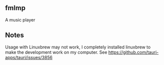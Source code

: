## fmlmp

A music player

## Notes

Usage with Linuxbrew may not work, I completely installed linuxbrew to make the
development work on my computer. See
https://github.com/tauri-apps/tauri/issues/3856

